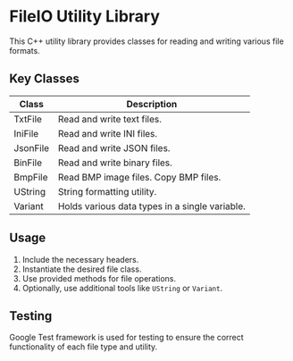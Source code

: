 # FileIO Utility Library

This C++ utility library provides classes for reading and writing various file formats.

## Key Classes

| Class    | Description                                    |
| -------- | ---------------------------------------------- |
| TxtFile  | Read and write text files.                     |
| IniFile  | Read and write INI files.                      |
| JsonFile | Read and write JSON files.                     |
| BinFile  | Read and write binary files.                   |
| BmpFile  | Read BMP image files. Copy BMP files.          |
| UString  | String formatting utility.                     |
| Variant  | Holds various data types in a single variable. |

## Usage

1. Include the necessary headers.
2. Instantiate the desired file class.
3. Use provided methods for file operations.
4. Optionally, use additional tools like `UString` or `Variant`.

## Testing

Google Test framework is used for testing to ensure the correct functionality of each file type and utility.
